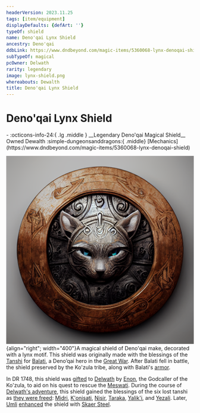 ```yaml
---
headerVersion: 2023.11.25
tags: [item/equipment]
displayDefaults: {defArt: ''}
typeOf: shield
name: Deno'qai Lynx Shield
ancestry: Deno'qai
ddbLink: https://www.dndbeyond.com/magic-items/5360068-lynx-denoqai-shield
subTypeOf: magical
pcOwner: Delwath
rarity: legendary
image: lynx-shield.png
whereabouts: Dewalth
title: Deno'qai Lynx Shield
---
```

# Deno'qai Lynx Shield
<div class="grid cards ext-narrow-margin ext-one-column" markdown>
- :octicons-info-24:{ .lg .middle } __Legendary Deno'qai Magical Shield__  
   Owned Dewalth  
    :simple-dungeonsanddragons:{ .middle} [Mechanics](https://www.dndbeyond.com/magic-items/5360068-lynx-denoqai-shield) 
</div>


![Lynx Shield](../../../assets/lynx-shield.png){align="right"; width="400"}A magical shield of Deno'qai make, decorated with a lynx motif. This shield was originally made with the blessings of the [Tanshi](<../../../gods-and-religions/gods/tanshi/tanshi.md>) for [Balati](<../../../people/historical-figures/balati.md>), a Deno’qai hero in the [Great War](<../../../events/1500s/great-war.md>). After Balati fell in battle, the shield preserved by the Ko'zula tribe, along with Balati's [armor](<./deno-qai-scale-mail.md>). 


In DR 1748, this shield was [gifted](<../session-notes/session-53-dufr.md>) to [Delwath](<../../../people/pcs/dunmar-fellowship/delwath.md>) by [Enon](<../../../people/deno-qai/enon.md>), the Godcaller of the Ko'zula, to aid on his quest to rescue the [Meswati](<../../../gods-and-religions/gods/tanshi/meswati/meswati.md>). During the course of [Delwath's adventure](<../session-notes/session-54-dufr.md>), this shield gained the blessings of the six lost tanshi as [they were freed](<../session-notes/session-55-dufr.md>): [Midri](<../../../gods-and-religions/gods/tanshi/meswati/midri.md>), [K'onisati](<../../../gods-and-religions/gods/tanshi/meswati/k-onisati.md>), [Nisir](<../../../gods-and-religions/gods/tanshi/meswati/nisir.md>), [Taraka](<../../../gods-and-religions/gods/tanshi/meswati/taraka.md>), [Yalik'i](<../../../gods-and-religions/gods/tanshi/meswati/yalik-i.md>), and [Yezali](<../../../gods-and-religions/gods/tanshi/meswati/yezali.md>). Later, [Umli](<../../../people/other-nonhumans/umli.md>) [enhanced](<../session-notes/session-90-dufr.md>) the shield with [Skaer Steel](<../../../things/materials/skaer-steel.md>). 

